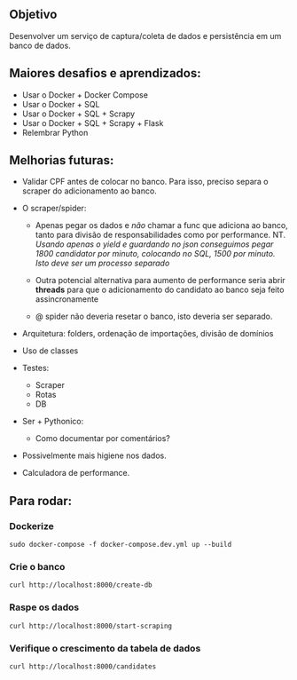 ## Objetivo

Desenvolver um serviço de captura/coleta de dados e persistência em um banco de dados.

## Maiores desafios e aprendizados:

- Usar o Docker + Docker Compose
- Usar o Docker + SQL
- Usar o Docker + SQL + Scrapy
- Usar o Docker + SQL + Scrapy + Flask
- Relembrar Python


## Melhorias futuras:
- Validar CPF antes de colocar no banco. Para isso, preciso separa o scraper do adicionamento ao banco.

- O scraper/spider:
    - Apenas pegar os dados e *não* chamar a func que adiciona ao banco, tanto para divisão de responsabilidades como por performance. NT. *Usando apenas o yield e guardando no json conseguimos pegar 1800 candidator por minuto, colocando no SQL, 1500 por minuto. Isto deve ser um processo separado*

    - Outra potencial alternativa para aumento de performance seria abrir **threads** para que o adicionamento do candidato ao banco seja feito assincronamente

    - @ spider não deveria resetar o banco, isto deveria ser separado.

- Arquitetura: folders, ordenação de importações, divisão de domínios

- Uso de classes

- Testes:
    - Scraper
    - Rotas
    - DB

- Ser + Pythonico:
    - Como documentar por comentários?
    
- Possivelmente mais higiene nos dados.
- Calculadora de performance.

## Para rodar:

### Dockerize
`sudo docker-compose -f docker-compose.dev.yml up --build`

### Crie o banco
`curl http://localhost:8000/create-db`

### Raspe os dados
`curl http://localhost:8000/start-scraping`

### Verifique o crescimento da tabela de dados
`curl http://localhost:8000/candidates`
